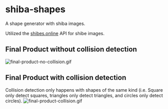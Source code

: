 # shiba-shapes
A shape generator with shiba images.

Utilized the [shibes.online](https://shibe.online/) API for shibe images.

## Final Product without collision detection
<img src="./images/final-product-no-collision.gif" alt="final-product-no-collision.gif">

## Final Product with collision detection
Collision detection only happens with shapes of the same kind (i.e. Square only detect squares, triangles only detect triangles, and circles only detect circles).
<img src="./images/final-product-collision.gif" alt="final-product-collision.gif">
